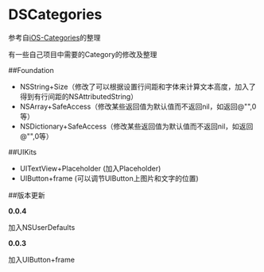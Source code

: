 # DSCategories

参考自[iOS-Categories](https://github.com/shaojiankui/iOS-Categories)的整理

有一些自己项目中需要的Category的修改及整理

##Foundation

- NSString+Size（修改了可以根据设置行间距和字体来计算文本高度，加入了得到有行间距的NSAttributedString）
- NSArray+SafeAccess（修改某些返回值为默认值而不返回nil，如返回@"",0等）
- NSDictionary+SafeAccess（修改某些返回值为默认值而不返回nil，如返回@"",0等）

##UIKits

- UITextView+Placeholder (加入Placeholder)
- UIButton+frame (可以调节UIButton上图片和文字的位置)

##版本更新

 **0.0.4**

 加入NSUserDefaults

 **0.0.3**
 
 加入UIButton+frame
